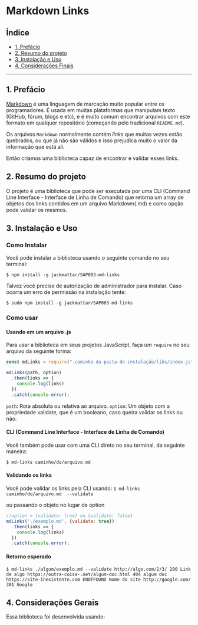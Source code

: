 # Markdown Links

## Índice

* [1. Prefácio](#1-prefácio)
* [2. Resumo do projeto](#2-resumo-do-projeto)
* [3. Instalação e Uso](#3-instalação-e-uso)
* [4. Considerações Finais](#4-considerações-finais)

***

## 1. Prefácio

[Markdown](https://pt.wikipedia.org/wiki/Markdown) é uma linguagem de marcação
muito popular entre os programadores. É usada em muitas plataformas que
manipulam texto (GitHub, fórum, blogs e etc), e é muito comum encontrar arquivos
com este formato em qualquer repositório (começando pelo tradicional
`README.md`).

Os arquivos `Markdown` normalmente contém _links_ que muitas vezes estão
quebrados, ou que já não são válidos e isso prejudica muito o valor da
informação que está ali.

Então criamos uma biblioteca capaz de encontrar e validar esses links.


## 2. Resumo do projeto

O projeto é uma biblioteca que pode ser executada por uma CLI (Command Line Interface - Interface de Linha de Comando)
que retorna um array de objetos dos links contidos em um arquivo Markdown(.md) e como opção pode validar os mesmos.

## 3. Instalação e Uso

### Como Instalar

Você pode instalar a biblioteca usando o seguinte comando no seu terminal:

`$ npm install -g jackmattar/SAP003-md-links`

Talvez você precise de autorização de administrador para instalar.
Caso ocorra um erro de permissão na instalação tente:

`$ sudo npm install -g jackmattar/SAP003-md-links`

### Como usar

#### Usando em um arquivo .js

Para usar a biblioteca em seus projetos JavaScript, faça um `require` no seu arquivo da seguinte forma:

```js
const mdLinks = require(".caminho-da-pasta-de-instalação/libs/index.js");

mdLinks(path, option)
  .then(links => {
    console.log(links)
  })
  .catch(console.error);
```
`path`: Rota absoluta ou relativa ao arquivo.
`option`: Um objeto com a propriedade validate, que é um booleano, caso queira validar os links ou não.

#### CLI (Command Line Interface - Interface de Linha de Comando)

Você também pode usar com uma CLI direto no seu terminal, da seguinte maneira:

`$ md-links caminho/do/arquivo.md`

#### Validando os links

Você pode validar os links pela CLI usando:
`$ md-links caminho/do/arquivo.md  --validate`

ou passando o objeto no lugar de option

```js
//option = {validate: true} ou {validate: false}
mdLinks('./exemplo.md', {validate: true})
  .then(links => {
    console.log(links)
  })
  .catch(console.error);
```

#### Retorno esperado

`$ md-links ./algum/exemplo.md --validate
http://algo.com/2/3/ 200 Link de algo
https://outra-coisa-.net/algum-doc.html 404 algum doc
https://site-inexistente.com ENOTFOUND Nome do site
http://google.com/ 301 Google`

## 4. Considerações Gerais

Essa biblioteca foi desenvolvida usando:

